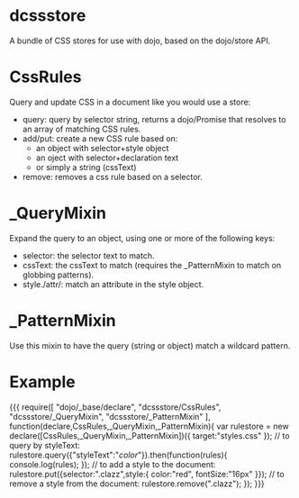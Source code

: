 dcssstore
=========

A bundle of CSS stores for use with dojo, based on the dojo/store API.

CssRules
=========

Query and update CSS in a document like you would use a store:

* query: query by selector string, returns a dojo/Promise that resolves to an array of matching CSS rules.
* add/put: create a new CSS rule based on:
  * an object with selector+style object
  * an oject with selector+declaration text
  * or simply a string (cssText)
* remove: removes a css rule based on a selector.


_QueryMixin
=============
Expand the query to an object, using one or more of the following keys:

* selector: the selector text to match.
* cssText: the cssText to match (requires the _PatternMixin to match on globbing patterns).
* style./attr/: match an attribute in the style object.


_PatternMixin
=============

Use this mixin to have the query (string or object) match a wildcard pattern.

Example
=======

{{{
require([
	"dojo/_base/declare",
	"dcssstore/CssRules",
	"dcssstore/_QueryMixin",
	"dcssstore/_PatternMixin"
], function(declare,CssRules,_QueryMixin,_PatternMixin){
	var rulestore = new declare([CssRules,_QueryMixin,_PatternMixin])({
		target:"styles.css"
	});
	// to query by styleText:
	rulestore.query({"styleText":"*color*"}).then(function(rules){
		console.log(rules);
	});
	// to add a style to the document:
	rulestore.put({selector:".clazz",style:{
		color:"red",
		fontSize:"16px"
	}});
	// to remove a style from the document:
	rulestore.remove(".clazz");
});
}}}
